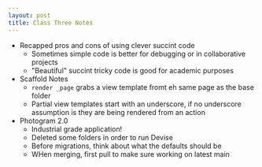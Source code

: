 ```yaml
---
layout: post
title: Class Three Notes
---
```


 - Recapped pros and cons of using clever succint code
   - Sometimes simple code is better for debugging or in collaborative projects
   - "Beautiful" succint tricky code is good for academic purposes   
 - Scaffold Notes
   - `render _page` grabs a view template fromt eh same page as the base folder
   - Partial view templates start with an underscore, if no underscore assumption is they are being rendered from an action
 - Photogram 2.0
   - Industrial grade application!
   - Deleted some folders in order to run Devise
   - Before migrations, think about what the defaults should be
   - WHen merging, first pull to make sure working on latest main